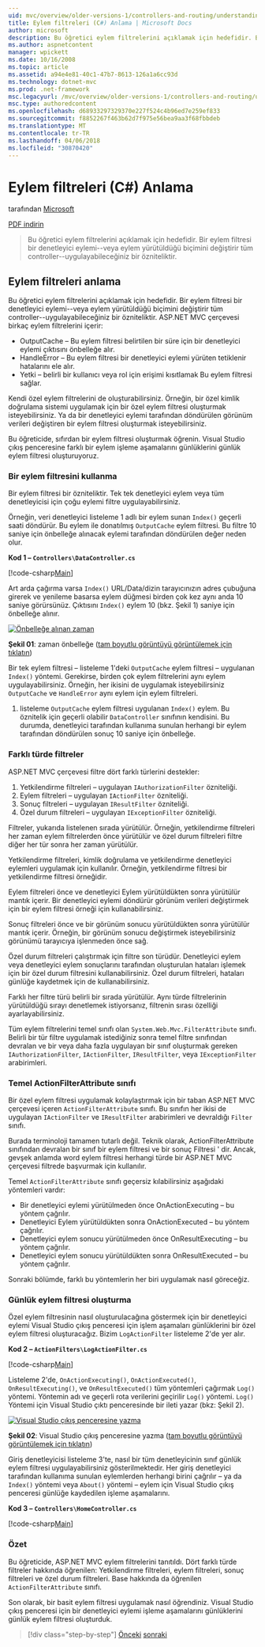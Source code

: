 ```yaml
---
uid: mvc/overview/older-versions-1/controllers-and-routing/understanding-action-filters-cs
title: Eylem filtreleri (C#) Anlama | Microsoft Docs
author: microsoft
description: Bu öğretici eylem filtrelerini açıklamak için hedefidir. Bir eylem filtresi bir denetleyici eylemi--ya da tüm bir denetleyiciye uygulanan bir özniteliktir...
ms.author: aspnetcontent
manager: wpickett
ms.date: 10/16/2008
ms.topic: article
ms.assetid: a94e4e81-40c1-47b7-8613-126a1a6cc93d
ms.technology: dotnet-mvc
ms.prod: .net-framework
msc.legacyurl: /mvc/overview/older-versions-1/controllers-and-routing/understanding-action-filters-cs
msc.type: authoredcontent
ms.openlocfilehash: d68933297329370e227f524c4b96ed7e259ef833
ms.sourcegitcommit: f8852267f463b62d7f975e56bea9aa3f68fbbdeb
ms.translationtype: MT
ms.contentlocale: tr-TR
ms.lasthandoff: 04/06/2018
ms.locfileid: "30870420"
---
```

<a name="understanding-action-filters-c"></a>Eylem filtreleri (C#) Anlama
====================
tarafından [Microsoft](https://github.com/microsoft)

[PDF indirin](http://download.microsoft.com/download/e/f/3/ef3f2ff6-7424-48f7-bdaa-180ef64c3490/ASPNET_MVC_Tutorial_14_CS.pdf)

> Bu öğretici eylem filtrelerini açıklamak için hedefidir. Bir eylem filtresi bir denetleyici eylemi--veya eylem yürütüldüğü biçimini değiştirir tüm controller--uygulayabileceğiniz bir özniteliktir.


## <a name="understanding-action-filters"></a>Eylem filtreleri anlama

Bu öğretici eylem filtrelerini açıklamak için hedefidir. Bir eylem filtresi bir denetleyici eylemi--veya eylem yürütüldüğü biçimini değiştirir tüm controller--uygulayabileceğiniz bir özniteliktir. ASP.NET MVC çerçevesi birkaç eylem filtrelerini içerir:

- OutputCache – Bu eylem filtresi belirtilen bir süre için bir denetleyici eylemi çıktısını önbelleğe alır.
- HandleError – Bu eylem filtresi bir denetleyici eylemi yürüten tetiklenir hatalarını ele alır.
- Yetki – belirli bir kullanıcı veya rol için erişimi kısıtlamak Bu eylem filtresi sağlar.

Kendi özel eylem filtrelerini de oluşturabilirsiniz. Örneğin, bir özel kimlik doğrulama sistemi uygulamak için bir özel eylem filtresi oluşturmak isteyebilirsiniz. Ya da bir denetleyici eylemi tarafından döndürülen görünüm verileri değiştiren bir eylem filtresi oluşturmak isteyebilirsiniz.

Bu öğreticide, sıfırdan bir eylem filtresi oluşturmak öğrenin. Visual Studio çıkış penceresine farklı bir eylem işleme aşamalarını günlüklerini günlük eylem filtresi oluşturuyoruz.

### <a name="using-an-action-filter"></a>Bir eylem filtresini kullanma

Bir eylem filtresi bir özniteliktir. Tek tek denetleyici eylem veya tüm denetleyicisi için çoğu eylemi filtre uygulayabilirsiniz.

Örneğin, veri denetleyici listeleme 1 adlı bir eylem sunan `Index()` geçerli saati döndürür. Bu eylem ile donatılmış `OutputCache` eylem filtresi. Bu filtre 10 saniye için önbelleğe alınacak eylemi tarafından döndürülen değer neden olur.

**Kod 1 – `Controllers\DataController.cs`**

[!code-csharp[Main](understanding-action-filters-cs/samples/sample1.cs)]

Art arda çağırma varsa `Index()` URL/Data/dizin tarayıcınızın adres çubuğuna girerek ve yenileme basarsa eylem düğmesi birden çok kez aynı anda 10 saniye görürsünüz. Çıktısını `Index()` eylem 10 (bkz. Şekil 1) saniye için önbelleğe alınır.


[![Önbelleğe alınan zaman](understanding-action-filters-cs/_static/image2.png)](understanding-action-filters-cs/_static/image1.png)

**Şekil 01**: zaman önbelleğe ([tam boyutlu görüntüyü görüntülemek için tıklatın](understanding-action-filters-cs/_static/image3.png))


Bir tek eylem filtresi – listeleme 1'deki `OutputCache` eylem filtresi – uygulanan `Index()` yöntemi. Gerekirse, birden çok eylem filtrelerini aynı eylem uygulayabilirsiniz. Örneğin, her ikisini de uygulamak isteyebilirsiniz `OutputCache` ve `HandleError` aynı eylem için eylem filtreleri.

1. listeleme `OutputCache` eylem filtresi uygulanan `Index()` eylem. Bu öznitelik için geçerli olabilir `DataController` sınıfının kendisini. Bu durumda, denetleyici tarafından kullanıma sunulan herhangi bir eylem tarafından döndürülen sonuç 10 saniye için önbelleğe.

### <a name="the-different-types-of-filters"></a>Farklı türde filtreler

ASP.NET MVC çerçevesi filtre dört farklı türlerini destekler:

1. Yetkilendirme filtreleri – uygulayan `IAuthorizationFilter` özniteliği.
2. Eylem filtreleri – uygulayan `IActionFilter` özniteliği.
3. Sonuç filtreleri – uygulayan `IResultFilter` özniteliği.
4. Özel durum filtreleri – uygulayan `IExceptionFilter` özniteliği.

Filtreler, yukarıda listelenen sırada yürütülür. Örneğin, yetkilendirme filtreleri her zaman eylem filtrelerden önce yürütülür ve özel durum filtreleri filtre diğer her tür sonra her zaman yürütülür.

Yetkilendirme filtreleri, kimlik doğrulama ve yetkilendirme denetleyici eylemleri uygulamak için kullanılır. Örneğin, yetkilendirme filtresi bir yetkilendirme filtresi örneğidir.

Eylem filtreleri önce ve denetleyici Eylem yürütüldükten sonra yürütülür mantık içerir. Bir denetleyici eylemi döndürür görünüm verileri değiştirmek için bir eylem filtresi örneği için kullanabilirsiniz.

Sonuç filtreleri önce ve bir görünüm sonucu yürütüldükten sonra yürütülür mantık içerir. Örneğin, bir görünüm sonucu değiştirmek isteyebilirsiniz görünümü tarayıcıya işlenmeden önce sağ.

Özel durum filtreleri çalıştırmak için filtre son türüdür. Denetleyici eylem veya denetleyici eylem sonuçlarını tarafından oluşturulan hataları işlemek için bir özel durum filtresini kullanabilirsiniz. Özel durum filtreleri, hataları günlüğe kaydetmek için de kullanabilirsiniz.

Farklı her filtre türü belirli bir sırada yürütülür. Aynı türde filtrelerinin yürütüldüğü sırayı denetlemek istiyorsanız, filtrenin sırası özelliği ayarlayabilirsiniz.

Tüm eylem filtrelerini temel sınıfı olan `System.Web.Mvc.FilterAttribute` sınıfı. Belirli bir tür filtre uygulamak istediğiniz sonra temel filtre sınıfından devralan ve bir veya daha fazla uygulayan bir sınıf oluşturmak gereken `IAuthorizationFilter`, `IActionFilter`, `IResultFilter`, veya `IExceptionFilter` arabirimleri.

### <a name="the-base-actionfilterattribute-class"></a>Temel ActionFilterAttribute sınıfı

Bir özel eylem filtresi uygulamak kolaylaştırmak için bir taban ASP.NET MVC çerçevesi içeren `ActionFilterAttribute` sınıfı. Bu sınıfın her ikisi de uygulayan `IActionFilter` ve `IResultFilter` arabirimleri ve devraldığı `Filter` sınıfı.

Burada terminoloji tamamen tutarlı değil. Teknik olarak, ActionFilterAttribute sınıfından devralan bir sınıf bir eylem filtresi ve bir sonuç Filtresi ' dir. Ancak, gevşek anlamda word eylem filtresi herhangi türde bir ASP.NET MVC çerçevesi filtrede başvurmak için kullanılır.

Temel `ActionFilterAttribute` sınıfı geçersiz kılabilirsiniz aşağıdaki yöntemleri vardır:

- Bir denetleyici eylemi yürütülmeden önce OnActionExecuting – bu yöntem çağrılır.
- Denetleyici Eylem yürütüldükten sonra OnActionExecuted – bu yöntem çağrılır.
- Denetleyici eylem sonucu yürütülmeden önce OnResultExecuting – bu yöntem çağrılır.
- Denetleyici eylem sonucu yürütüldükten sonra OnResultExecuted – bu yöntem çağrılır.

Sonraki bölümde, farklı bu yöntemlerin her biri uygulamak nasıl göreceğiz.

### <a name="creating-a-log-action-filter"></a>Günlük eylem filtresi oluşturma

Özel eylem filtresinin nasıl oluşturulacağına göstermek için bir denetleyici eylemi Visual Studio çıkış penceresi için işlem aşamaları günlüklerini bir özel eylem filtresi oluşturacağız. Bizim `LogActionFilter` listeleme 2'de yer alır.

**Kod 2 – `ActionFilters\LogActionFilter.cs`**

[!code-csharp[Main](understanding-action-filters-cs/samples/sample2.cs)]

Listeleme 2'de, `OnActionExecuting()`, `OnActionExecuted()`, `OnResultExecuting()`, ve `OnResultExecuted()` tüm yöntemleri çağırmak `Log()` yöntemi. Yöntemin adı ve geçerli rota verilerini geçirilir `Log()` yöntemi. `Log()` Yöntemi için Visual Studio çıktı penceresinde bir ileti yazar (bkz: Şekil 2).


[![Visual Studio çıkış penceresine yazma](understanding-action-filters-cs/_static/image5.png)](understanding-action-filters-cs/_static/image4.png)

**Şekil 02**: Visual Studio çıkış penceresine yazma ([tam boyutlu görüntüyü görüntülemek için tıklatın](understanding-action-filters-cs/_static/image6.png))


Giriş denetleyicisi listeleme 3'te, nasıl bir tüm denetleyicinin sınıf günlük eylem filtresi uygulayabilirsiniz gösterilmektedir. Her giriş denetleyici tarafından kullanıma sunulan eylemlerden herhangi birini çağrılır – ya da `Index()` yöntemi veya `About()` yöntemi – eylem için Visual Studio çıkış penceresi günlüğe kaydedilen işleme aşamalarını.

**Kod 3 – `Controllers\HomeController.cs`**

[!code-csharp[Main](understanding-action-filters-cs/samples/sample3.cs)]

### <a name="summary"></a>Özet

Bu öğreticide, ASP.NET MVC eylem filtrelerini tanıtıldı. Dört farklı türde filtreler hakkında öğrenilen: Yetkilendirme filtreleri, eylem filtreleri, sonuç filtreleri ve özel durum filtreleri. Base hakkında da öğrenilen `ActionFilterAttribute` sınıfı.

Son olarak, bir basit eylem filtresi uygulamak nasıl öğrendiniz. Visual Studio çıkış penceresi için bir denetleyici eylemi işleme aşamalarını günlüklerini günlük eylem filtresi oluşturduk.

> [!div class="step-by-step"]
> [Önceki](asp-net-mvc-routing-overview-cs.md)
> [sonraki](improving-performance-with-output-caching-cs.md)
